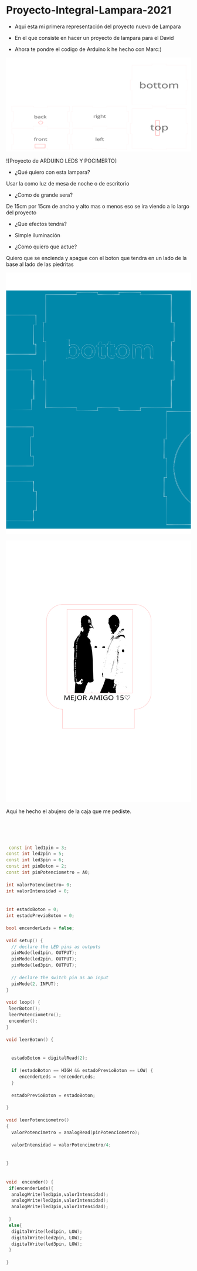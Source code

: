 # Proyecto-Integral-Lampara-2021

* Aqui esta mi primera representación del proyecto nuevo de Lampara

* En el que consiste en hacer un proyecto de lampara para el David 

* Ahora te pondre el codigo de Arduino k he hecho con Marc:)

![CasePlansVictor](https://raw.githubusercontent.com/XXDARKNIGHTXX/Proyecto-Integral-Lampara-2021/269936f4360b578557f9ade212bb5d039e2892b6/caseplansVictor.svg)

![Proyecto de ARDUINO LEDS Y POCIMERTO]

* ¿Qué quiero con esta lampara?

Usar la como luz de mesa de noche o de escritorio

* ¿Como de grande sera?

De 15cm por 15cm de ancho y alto mas o menos eso se ira viendo a lo largo del proyecto

* ¿Que efectos tendra?

 * Simple iluminación

* ¿Como quiero que actue?

Quiero que se encienda y apague con el boton que tendra en un lado de la base al lado de las piedritas

![Abujero de la Caja](https://raw.githubusercontent.com/XXDARKNIGHTXX/Proyecto-Integral-Lampara-2021/ab6b713f54ae19e59800ef9bedb5e0f763dadf49/Abujero.svg)

![Vidrio Victor Y Foto De Javi](https://raw.githubusercontent.com/XXDARKNIGHTXX/Proyecto-Integral-Lampara-2021/dbc21aa7893c9dce91d02dc8f0799030a8e94a4e/VIDRIO%20VICTOR.svg)

Aqui he hecho el abujero de la caja que me pediste.

``` C++

  
  
  
 const int led1pin = 3;
const int led2pin = 5;
const int led3pin = 6;
const int pinBoton = 2;
const int pinPotenciometro = A0;

int valorPotencimetro= 0;
int valorIntensidad = 0;


int estadoBoton = 0;
int estadoPrevioBoton = 0;

bool encenderLeds = false;

void setup() {
  // declare the LED pins as outputs
  pinMode(led1pin, OUTPUT);
  pinMode(led2pin, OUTPUT);
  pinMode(led3pin, OUTPUT);  

  // declare the switch pin as an input
  pinMode(2, INPUT);
}

void loop() {
 leerBoton();
 leerPotenciometro(); 
 encender();
}

void leerBoton() {
  

  estadoBoton = digitalRead(2);

  if (estadoBoton == HIGH && estadoPrevioBoton == LOW) {
     encenderLeds = !encenderLeds;
  }

  estadoPrevioBoton = estadoBoton;
  
}

void leerPotenciometro()
{
  valorPotencimetro = analogRead(pinPotenciometro);

  valorIntensidad = valorPotencimetro/4;

 
}


void  encender() {
 if(encenderLeds){
  analogWrite(led1pin,valorIntensidad);
  analogWrite(led2pin,valorIntensidad);
  analogWrite(led3pin,valorIntensidad);

 }
 else{
  digitalWrite(led1pin, LOW);
  digitalWrite(led2pin, LOW);
  digitalWrite(led3pin, LOW);
 }
  
}

